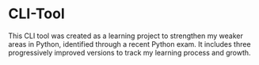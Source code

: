 # CLI-Tool
This CLI tool was created as a learning project to strengthen my weaker areas in Python, identified through a recent Python exam. It includes three progressively improved versions to track my learning process and growth.
